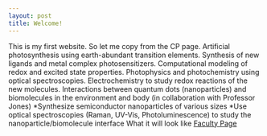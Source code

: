 ```yaml
---
layout: post
title: Welcome!
---
```

This is my first website. So let me copy from the CP page. Artificial photosynthesis using earth-abundant transition elements. Synthesis of new ligands and metal complex photosensitizers. Computational modeling of redox and excited state properties. Photophysics and photochemistry using optical spectroscopies. Electrochemistry to study redox reactions of the new molecules. Interactions between quantum dots (nanoparticles) and biomolecules in the environment and body (in collaboration with Professor Jones)
        *Synthesize semiconductor nanoparticles of various sizes
        *Use optical spectroscopies (Raman, UV-Vis, Photoluminescence) to study the nanoparticle/biomolecule interface
  What it will look like
[Faculty Page](https://chemistry.calpoly.edu/content/faculty/zigler_david)
